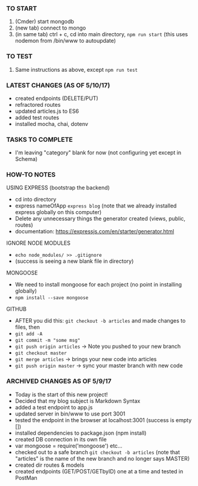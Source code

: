 ### TO START
1. (Cmder) start mongodb
2. (new tab) connect to mongo
3. (in same tab) ctrl + c, cd into main directory, `npm run start` (this uses nodemon from /bin/www to autoupdate)

### TO TEST
1. Same instructions as above, except `npm run test`

### LATEST CHANGES (AS OF 5/10/17)
- created endpoints (DELETE/PUT)
- refractored routes
- updated articles.js to ES6
- added test routes
- installed mocha, chai, dotenv

### TASKS TO COMPLETE
- I'm leaving "category" blank for now (not configuring yet except in Schema)

### HOW-TO NOTES
USING EXPRESS (bootstrap the backend)
- cd into directory
- express nameOfApp `express blog` (note that we already installed express globally on this computer)
- Delete any unnecessary things the generator created (views, public, routes)
- documentation: https://expressjs.com/en/starter/generator.html

IGNORE NODE MODULES
- `echo node_modules/ >> .gitignore`
- (success is seeing a new blank file in directory)

MONGOOSE
- We need to install mongoose for each project (no point in installing globally)
- `npm install --save mongoose`

GITHUB
- AFTER you did this: `git checkout -b articles` and made changes to files, then
 - `git add -A`
 - `git commit -m "some msg"`
 - `git push origin articles` -> Note you pushed to your new branch
 - `git checkout master`
 - `git merge articles` -> brings your new code into articles
 - `git push origin master` -> sync your master branch with new code


### ARCHIVED CHANGES AS OF 5/9/17
 - Today is the start of this new project!
 - Decided that my blog subject is Markdown Syntax
 - added a test endpoint to app.js
 - updated server in bin/www to use port 3001
 - tested the endpoint in the browser at localhost:3001 (success is empty [])
 - installed dependencies to package.json (npm install)
 - created DB connection in its own file
 - var mongoose = require('mongoose') etc...
 - checked out to a safe branch `git checkout -b articles` (note that "articles" is the name of the new branch and no longer says MASTER)
 - created dir routes & models
 - created endpoints (GET/POST/GETbyID) one at a time and tested in PostMan
